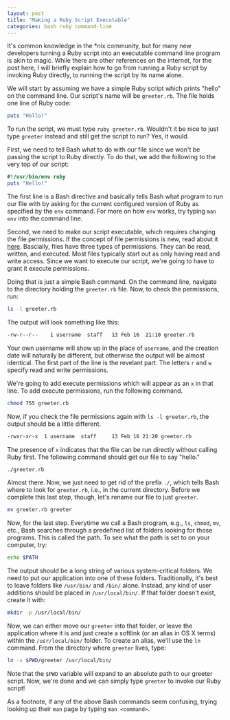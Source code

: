```yaml
---
layout: post
title: "Making a Ruby Script Executable"
categories: bash ruby command-line
---
```


It's common knowledge in the *nix community, but for many new developers turning a Ruby script into an executable command line program is akin to magic. While there are other references on the internet, for the post here, I will briefly explain how to go from running a Ruby script by invoking Ruby directly, to running the script by its name alone.

We will start by assuming we have a simple Ruby script which prints "hello" on the command line. Our script's name will be ```greeter.rb```. The file holds one line of Ruby code:

``` ruby
puts "Hello!"
```

To run the script, we must type ```ruby greeter.rb```. Wouldn't it be nice to just type ```greeter``` instead and still get the script to run? Yes, it would.

First, we need to tell Bash what to do with our file since we won't be passing the script to Ruby directly. To do that, we add the following to the very top of our script:

``` ruby
#!/usr/bin/env ruby
puts "Hello!"
```

The first line is a Bash directive and basically tells Bash what program to run our file with by asking for the current configured version of Ruby as specified by the ```env``` command. For more on how ```env``` works, try typing ```man env``` into the command line.

Second, we need to make our script executable, which requires changing the file permissions. If the concept of file permissions is new, read about it [here](http://en.wikipedia.org/wiki/File_permissions#Traditional_Unix_permissions). Bascially, files have three types of permissions. They can be read, written, and executed. Most files typically start out as only having read and write access. Since we want to execute our script, we're going to have to grant it execute permissions.

Doing that is just a simple Bash command. On the command line, navigate to the directory holding the ```greeter.rb``` file. Now, to check the permissions, run:

``` bash
ls -l greeter.rb
```

The output will look something like this:

``` bash
-rw-r--r--    1 username  staff   13 Feb 16  21:10 greeter.rb
```

Your own username will show up in the place of ```username```, and the creation date will naturally be different, but otherwise the output will be almost identical. The first part of the line is the revelant part. The letters ```r``` and ```w``` specify read and write permissions.

We're going to add execute permissions which will appear as an ```x``` in that line. To add execute permissions, run the following command.

``` bash
chmod 755 greeter.rb
```

Now, if you check the file permissions again with ```ls -l greeter.rb```, the output should be a little different.

``` bash
-rwxr-xr-x  1 username  staff     13 Feb 16 21:20 greeter.rb
```

The presence of ```x``` indicates that the file can be run directly without calling Ruby first. The following command should get our file to say "hello."

``` bash
./greeter.rb
```

Almost there. Now, we just need to get rid of the prefix ```./```, which tells Bash where to look for ```greeter.rb```, i.e., in the current directory. Before we complete this last step, though, let's rename our file to just ```greeter```.

``` bash
mv greeter.rb greeter
```

Now, for the last step. Everytime we call a Bash program, e.g., ```ls```, ```chmod```, ```mv```, etc., Bash searches through a predefined list of folders looking for those programs. This is called the path. To see what the path is set to on your computer, try:

``` bash
echo $PATH
```

The output should be a long string of various system-critical folders. We need to put our application into one of these folders. Traditionally, it's best to leave folders like ```/usr/bin/``` and ```/bin/``` alone. Instead, any kind of user additions should be placed in ```/usr/local/bin/```. If that folder doesn't exist, create it with:

``` bash
mkdir -p /usr/local/bin/
```

Now, we can either move our ```greeter``` into that folder, or leave the application where it is and just create a softlink (or an alias in OS X terms) within the ```/usr/local/bin/``` folder. To create an alias, we'll use the ```ln``` command. From the directory where ```greeter``` lives, type:

``` bash
ln -s $PWD/greeter /usr/local/bin/
```

Note that the `$PWD` variable will expand to an absolute path to our greeter script. Now, we're done and we can simply type ```greeter``` to invoke our Ruby script!

As a footnote, if any of the above Bash commands seem confusing, trying looking up their ```man``` page by typing ```man <command>```.
